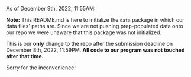 As of December 9th, 2022, 11:55AM:


**Note:** This README.md is here to initialize the `data` package in which our data files' paths are. Since we are not pushing prep-populated data onto our repo we were unaware that this package was not initialized. 


This is our **only** change to the repo after the submission deadline on December 8th, 2022, 11:59PM. **All code to our program was not touched after that time.**

Sorry for the inconvenience!
